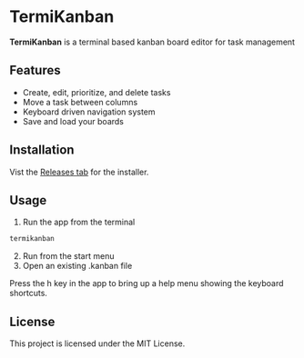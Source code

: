 # TermiKanban

**TermiKanban** is a terminal based kanban board editor for task management 

## Features

- Create, edit, prioritize, and delete tasks
- Move a task between columns
- Keyboard driven navigation system
- Save and load your boards

## Installation 

Vist the [Releases tab](https://github.com/armadillomike/termikanban/releases) for the installer.

## Usage

1. Run the app from the terminal

```bash
termikanban
```

2. Run from the start menu
3. Open an existing .kanban file

Press the h key in the app to bring up a help menu showing the keyboard shortcuts.

## License

This project is licensed under the MIT License.
